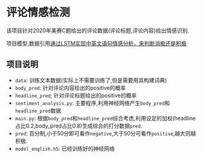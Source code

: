 # 评论情感检测

该项目针对2020年美赛C题给出的评论数据(评论标题,评论内容)给出情感识别.

项目模型,数据引用[通过LSTM实现中英文语句情感分析，来判断消极还是积极](https://github.com/Elliottssu/lstm-sentiment-analysis)

## 项目说明

- `data`: 训练文本数据(实际上不需要训练了,但是需要用其构建词典)
- `body_pred`: 针对评论内容给出的positive的概率
- `headline_pred`; 针对评论标题给出的positive的概率
- `sentiment_analysis.py`: 主要程序,利用神经网络产生`body_pred`和`headline_pred`数据
- `main.py`: 根据`body_pred`和`headline_pred`综合考虑,利用设定的加权(headline占比0.2,body_pred占比0.8)生成综合的打分数据`pred`.
- `pred`: 百分制,小于50分即可看作`negative`,大于50分可看作`positive`,越大则越积极.
- `model_english.h5`: 已经训练好的神经网络